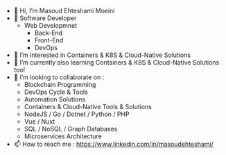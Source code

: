 - 👋 Hi, I’m Masoud Ehteshami Moeini
- 👋 Software Developer 
  - Web Developmnet
    - Back-End
    - Front-End 
    - DevOps 
- 👀 I’m interested in Containers & K8S & Cloud-Native Solutions
- 🌱 I’m currently also learning Containers & K8S & Cloud-Native Solutions too!
- 💞️ I’m looking to collaborate on :
  - Blockchain Programming
  - DevOps Cycle & Tools
  - Automation Solutions
  - Containers & Cloud-Native Tools & Solutions
  - NodeJS / Go / Dotnet / Python / PHP 
  - Vue / Nuxt 
  - SQL / NoSQL / Graph Databases 
  - Microservices Architecture
- 📫 How to reach me : https://www.linkedin.com/in/masoudehteshami/

<!---
masoudei/masoudei is a ✨ special ✨ repository because its `README.md` (this file) appears on your GitHub profile.
You can click the Preview link to take a look at your changes.
--->
